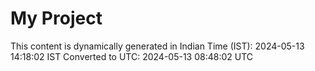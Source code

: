# My Project

This content is dynamically generated in Indian Time (IST): 2024-05-13 14:18:02 IST
Converted to UTC: 2024-05-13 08:48:02 UTC

